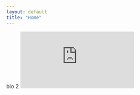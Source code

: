 ```yaml
---
layout: default
title: "Home"
---
```

bio 2
<embed 
src = "https://d-cva.github.io/assets/other_folder/shiva.pdf"
type="application/pdf"
/>
